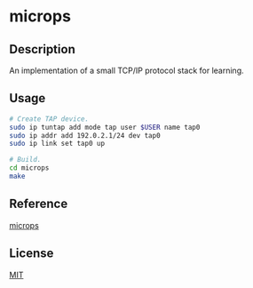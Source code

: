 # microps
## Description
An implementation of a small TCP/IP protocol stack for learning.

## Usage
```sh
# Create TAP device.
sudo ip tuntap add mode tap user $USER name tap0
sudo ip addr add 192.0.2.1/24 dev tap0
sudo ip link set tap0 up

# Build.
cd microps
make
```

## Reference
[microps](https://github.com/pandax381/microps)

## License
[MIT](./LICENSE)
